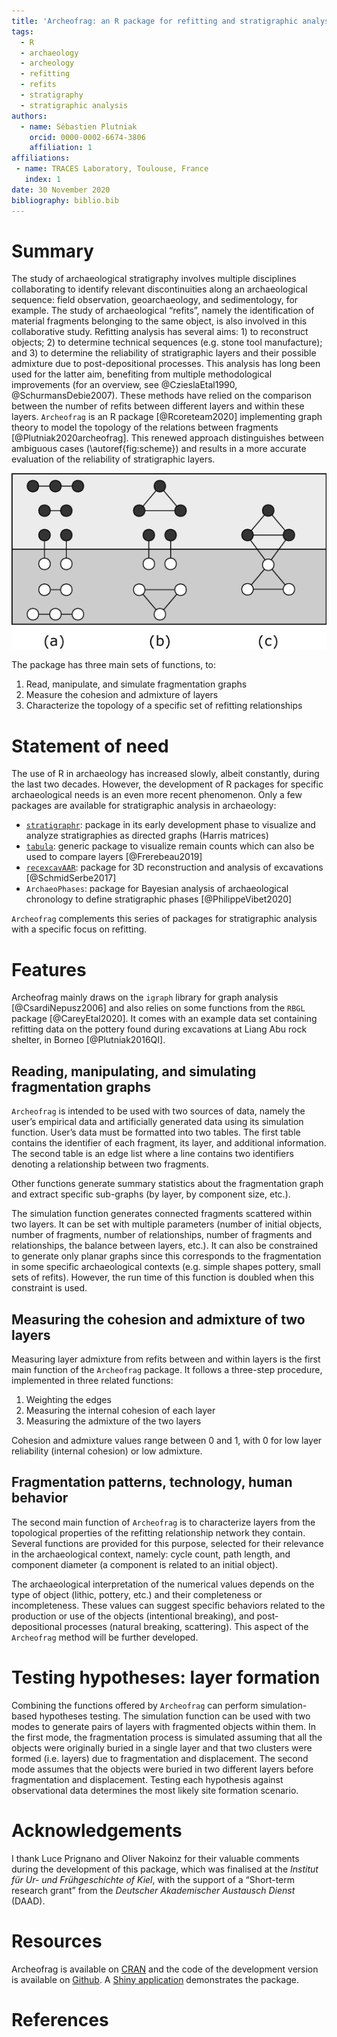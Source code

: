 ```yaml
---
title: 'Archeofrag: an R package for refitting and stratigraphic analysis in archaeology'
tags:
  - R
  - archaeology
  - archeology
  - refitting
  - refits
  - stratigraphy
  - stratigraphic analysis
authors:
  - name: Sébastien Plutniak
    orcid: 0000-0002-6674-3806
    affiliation: 1
affiliations:
 - name: TRACES Laboratory, Toulouse, France
   index: 1
date: 30 November 2020
bibliography: biblio.bib
---
```


# Summary

The study of archaeological stratigraphy involves multiple disciplines collaborating to identify relevant discontinuities along an archaeological sequence: field observation, geoarchaeology, and sedimentology, for example. The study of archaeological “refits”, namely the identification of material fragments belonging to the same object, is also involved in this collaborative study. Refitting analysis has several aims: 1) to reconstruct objects; 2) to determine technical sequences (e.g. stone tool manufacture); and 3) to determine the reliability of stratigraphic layers and their possible admixture due to post-depositional processes. This analysis has long been used for the latter aim, benefiting from multiple methodological improvements (for an overview, see @CzieslaEtal1990, @SchurmansDebie2007). 
These methods have relied on the comparison between the number of refits between different layers and within these layers. `Archeofrag` is an R package [@Rcoreteam2020]  implementing graph theory to model the topology of the relations between fragments [@Plutniak2020archeofrag]. This renewed approach distinguishes between ambiguous cases (\autoref{fig:scheme}) and results in a more accurate evaluation of the reliability of stratigraphic layers.

![**Three examples (a-c) of two layers with internal refitting (n=6) and inter-layers refitting (n=2).** Although the numbers of relations are equal in all examples, their archaeological interpretation would be very different. The distinction between the two layers would be considered as relevant in (a); relevant with higher confidence about the initial locations of objects in (b) and; doubtful in (c).\label{fig:scheme}](archeofrag-paper.png)

The package has three main sets of functions, to:

1. Read, manipulate, and simulate fragmentation graphs
2. Measure the cohesion and admixture of layers
3. Characterize the topology of a specific set of refitting relationships

# Statement of need
The use of R in archaeology has increased slowly, albeit constantly, during the last two decades. However, the development of R packages for specific archaeological needs is an even more recent phenomenon. Only a few packages are available for stratigraphic analysis in archaeology:

* [`stratigraphr`](https://github.com/joeroe/stratigraphr): package in its early development phase to visualize and analyze stratigraphies as directed graphs (Harris matrices)
* [`tabula`](https://github.com/nfrerebeau/tabula): generic package to visualize remain counts which can also be used to compare layers [@Frerebeau2019]
* [`recexcavAAR`](https://github.com/ISAAKiel/recexcavAAR): package for 3D reconstruction and analysis of excavations [@SchmidSerbe2017]
* `ArchaeoPhases`: package for Bayesian analysis of archaeological chronology to define stratigraphic phases  [@PhilippeVibet2020]

`Archeofrag` complements this series of packages for stratigraphic analysis with a specific focus on refitting.

# Features
Archeofrag mainly draws on the `igraph` library for graph analysis [@CsardiNepusz2006] and also relies on some functions from the `RBGL` package [@CareyEtal2020]. It comes with an example data set containing refitting data on the pottery found during excavations at Liang Abu rock shelter, in Borneo [@Plutniak2016QI].

## Reading, manipulating, and simulating fragmentation graphs
`Archeofrag` is intended to be used with two sources of data, namely the user’s empirical data and artificially generated data using its simulation function. User’s data must be formatted into two tables. The first table contains the identifier of each fragment, its layer, and additional information. The second table is an edge list where a line contains two identifiers denoting a relationship between two fragments.

Other functions generate summary statistics about the fragmentation graph and extract specific sub-graphs (by layer, by component size, etc.).

The simulation function generates connected fragments scattered within two layers. It can be set with multiple parameters (number of initial objects, number of fragments, number of relationships, number of fragments and relationships, the balance between layers, etc.). It can also be constrained to generate only planar graphs since this corresponds to the fragmentation in some specific archaeological contexts (e.g. simple shapes pottery, small sets of refits). However, the run time of this function is doubled when this constraint is used.


## Measuring the cohesion and admixture of two layers
Measuring layer admixture from refits between and within layers is the first main function of the `Archeofrag` package. It follows a three-step procedure, implemented in three related functions:

1. Weighting the edges
2. Measuring the internal cohesion of each layer
3. Measuring the admixture of the two layers

Cohesion and admixture values range between 0 and 1, with 0 for low layer reliability (internal cohesion) or low admixture.

## Fragmentation patterns, technology, human behavior
The second main function of `Archeofrag` is to characterize layers from the topological properties of the refitting relationship network they contain. Several functions are provided for this purpose, selected for their relevance in the archaeological context, namely: cycle count, path length, and component diameter (a component is related to an initial object).

The archaeological interpretation of the numerical values depends on the type of object (lithic, pottery, etc.) and their completeness or incompleteness. These values can suggest specific behaviors related to the production or use of the objects (intentional breaking), and post-depositional processes (natural breaking, scattering). This aspect of the `Archeofrag` method will be further developed.

# Testing hypotheses: layer formation 
Combining the functions offered by `Archeofrag` can perform simulation-based hypotheses testing. The simulation function can be used with two modes to generate pairs of layers with fragmented objects within them. In the first mode, the fragmentation process is simulated assuming that all the objects were originally buried in a single layer and that two clusters were formed (i.e. layers) due to fragmentation and displacement. The second mode assumes that the objects were buried in two different layers before fragmentation and displacement. Testing each hypothesis against observational data determines the most likely site formation scenario.

# Acknowledgements
I thank Luce Prignano and Oliver Nakoinz for their valuable comments during the development of this package, which was finalised at the *Institut für Ur- und Frühgeschichte of Kiel*, with the support of a “Short-term research grant” from the *Deutscher Akademischer Austausch Dienst* (DAAD).

# Resources
Archeofrag is available on [CRAN](https://cran.r-project.org/package=archeofrag) and the code of the development version is available on  [Github](https://github.com/sebastien-plutniak/archeofrag/). A [Shiny application](https://analytics.huma-num.fr/Sebastien.Plutniak/archeofrag/)  demonstrates the package.


# References
